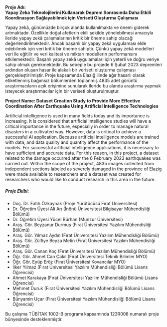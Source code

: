 **Proje Adı:  
Yapay Zeka Teknolojilerini Kullanarak Deprem Sonrasında Daha Etkili Koordinasyon Sağlayabilmek için Veriseti Oluşturma Çalışması**

Yapay zekâ, günümüzde birçok alanda kullanılmakta ve önemi giderek artmaktadır. Özellikle doğal afetlerin ekili şekilde yönelebilmesi amacıyla ileride yapay zekâ çalışmalarının kritik bir öneme sahip olacağı değerlendirilmektedir. Ancak başarılı bir yapay zekâ uygulaması elde edebilmek için veri kritik bir öneme sahiptir. Çünkü yapay zekâ modelleri veri ile eğitilir ve veri kalitesi ve miktarı modellerin performansını etkilemektedir. Başarılı yapay zekâ uygulamaları için yeterli ve doğru veriye sahip olmak gerekmektedir. Bu sebeple bu projede 6 Şubat 2023 depremleri ardından oluşan hasar ile alakalı bir veriseti oluşturma çalışması gerçekleştirilmiştir. Proje kapsamında Elazığ ilinde ağır hasarlı olarak etiketlenmiş bağımsız bölümlerden toplanmış 4835 adet görüntü araştırmacıların açık erişimine sunularak ileride bu alanda araştırma yapmak isteyecek araştırmacılar için bir veriseti oluşturulmuştur.

**Project Name: 
Dataset Creation Study to Provide More Effective Coordination After Earthquake Using Artificial Intelligence Technologies**

Artificial intelligence is used in many fields today and its importance is increasing. It is considered that artificial intelligence studies will have a critical importance in the future, especially in order to manage natural disasters in a cultivated way. However, data is critical to achieve a successful AI application. Because artificial intelligence models are trained with data, and data quality and quantity affect the performance of the models. For successful artificial intelligence applications, it is necessary to have sufficient and accurate data. For this reason, in this project, a dataset related to the damage occurred after the 6 February 2023 earthquakes was carried out. Within the scope of the project, 4835 images collected from independent sections labeled as severely damaged in the province of Elazig were made available to researchers and a dataset was created for researchers who would like to conduct research in this area in the future.

##### Proje Ekibi: 
- Doç. Dr. Fatih Özkaynak (Proje Yürütücüsü Fırat Üniversitesi)
- Dr. Öğretim Üyesi Ali Arı (İnönü Üniversitesi Bilgisayar Mühendisliği Bölümü) 
- Dr. Öğretim Üyesi Yücel Bürhan (Munzur Üniversitesi)
- Araş. Gör. Beyzanur Durmuş (Fırat Üniversitesi Yazılım Mühendisliği Bölümü)
- Araş. Gör. Yılmaz Aydın (Fırat Üniversitesi Yazılım Mühendisliği Bölümü)
- Araş. Gör. Zülfiye Beyza Metin (Fırat Üniversitesi Yazılım Mühendisliği Bölümü)
- Araş. Gör. Canan Koç (Fırat Üniversitesi Yazılım Mühendisliği Bölümü)
- Öğr. Gör. Ahmet Can Çakıl (Fırat Üniversitesi Teknik Bilimler MYO)
- Öğr. Gör. Eyüp Eröz (Fırat Üniversitesi Kovancılar MYO)
- İlker Yılmaz (Fırat Üniversitesi Yazılım Mühendisliği Bölümü Lisans Öğrencisi)
- Ahmet Karakaya (Fırat Üniversitesi Yazılım Mühendisliği Bölümü Lisans Öğrencisi) 
- Mehmet Duruk (Fırat Üniversitesi Yazılım Mühendisliği Bölümü Lisans Öğrencisi)
- Bünyamin Uçar (Fırat Üniversitesi Yazılım Mühendisliği Bölümü Lisans Öğrencisi)


Bu çalışma TÜBİTAK 1002-B programı kapsamında 123R008 numaralı proje bünyesinde desteklenmiştir.
